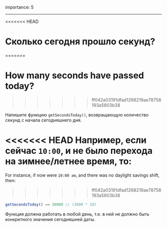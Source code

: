 importance: 5

---

<<<<<<< HEAD
# Сколько сегодня прошло секунд?
=======
# How many seconds have passed today?
>>>>>>> ff042a03191dfad1268219ae78758193a5803b38

Напишите функцию `getSecondsToday()`, возвращающую количество секунд с начала сегодняшнего дня.

<<<<<<< HEAD
Например, если сейчас `10:00`, и не было перехода на зимнее/летнее время, то:
=======
For instance, if now were `10:00 am`, and there was no daylight savings shift, then:
>>>>>>> ff042a03191dfad1268219ae78758193a5803b38

```js
getSecondsToday() == 36000 // (3600 * 10)
```

Функция должна работать в любой день, т.е. в ней не должно быть конкретного значения сегодняшней даты.
